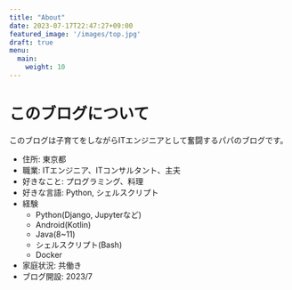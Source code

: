```yaml
---
title: "About"
date: 2023-07-17T22:47:27+09:00
featured_image: '/images/top.jpg'
draft: true
menu:
  main:
    weight: 10
---
```


# このブログについて

このブログは子育てをしながらITエンジニアとして奮闘するパパのブログです。  

- 住所: 東京都
- 職業: ITエンジニア、ITコンサルタント、主夫
- 好きなこと: プログラミング、料理
- 好きな言語: Python, シェルスクリプト
- 経験
  -  Python(Django, Jupyterなど)
  -  Android(Kotlin)
  -  Java(8~11)
  -  シェルスクリプト(Bash)
  -  Docker
- 家庭状況: 共働き
- ブログ開設: 2023/7
